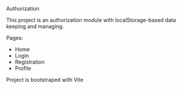 Authorization

This project is an authorization module with localStorage-based data keeping and managing.

Pages:
- Home
- Login
- Registration
- Profile

Project is bootstraped with Vite